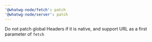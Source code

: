 ```yaml
---
'@whatwg-node/fetch': patch
'@whatwg-node/server': patch
---
```


Do not patch global Headers if it is native, and support URL as a first parameter of `fetch`
